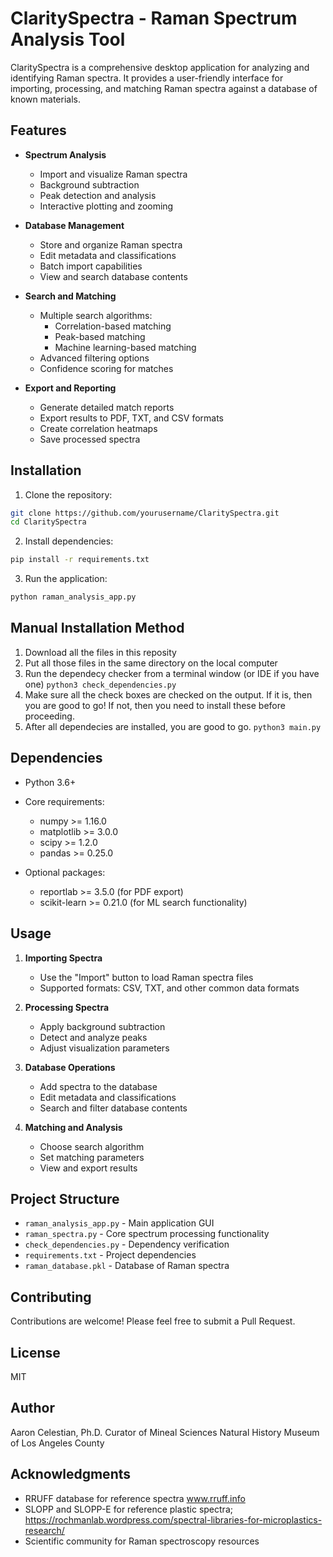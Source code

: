# ClaritySpectra - Raman Spectrum Analysis Tool

ClaritySpectra is a comprehensive desktop application for analyzing and identifying Raman spectra. It provides a user-friendly interface for importing, processing, and matching Raman spectra against a database of known materials.

## Features

- **Spectrum Analysis**
  - Import and visualize Raman spectra
  - Background subtraction
  - Peak detection and analysis
  - Interactive plotting and zooming

- **Database Management**
  - Store and organize Raman spectra
  - Edit metadata and classifications
  - Batch import capabilities
  - View and search database contents

- **Search and Matching**
  - Multiple search algorithms:
    - Correlation-based matching
    - Peak-based matching
    - Machine learning-based matching
  - Advanced filtering options
  - Confidence scoring for matches  

- **Export and Reporting**
  - Generate detailed match reports
  - Export results to PDF, TXT, and CSV formats
  - Create correlation heatmaps
  - Save processed spectra

## Installation

1. Clone the repository:
```bash
git clone https://github.com/yourusername/ClaritySpectra.git
cd ClaritySpectra
```

2. Install dependencies:
```bash
pip install -r requirements.txt
```

3. Run the application:
```bash
python raman_analysis_app.py
```
## Manual Installation Method

1. Download all the files in this reposity
2. Put all those files in the same directory on the local computer
3. Run the dependecy checker from a terminal window (or IDE if you have one)
   ```python3 check_dependencies.py```
4. Make sure all the check boxes are checked on the output.  If it is, then you are good to go!  If not, then you need to install these before proceeding.
5. After all dependecies are installed, you are good to go.
   ```python3 main.py```

## Dependencies

- Python 3.6+
- Core requirements:
  - numpy >= 1.16.0
  - matplotlib >= 3.0.0
  - scipy >= 1.2.0
  - pandas >= 0.25.0

- Optional packages:
  - reportlab >= 3.5.0 (for PDF export)
  - scikit-learn >= 0.21.0 (for ML search functionality)

## Usage

1. **Importing Spectra**
   - Use the "Import" button to load Raman spectra files
   - Supported formats: CSV, TXT, and other common data formats

2. **Processing Spectra**
   - Apply background subtraction
   - Detect and analyze peaks
   - Adjust visualization parameters

3. **Database Operations**
   - Add spectra to the database
   - Edit metadata and classifications
   - Search and filter database contents

4. **Matching and Analysis**
   - Choose search algorithm
   - Set matching parameters
   - View and export results

## Project Structure

- `raman_analysis_app.py` - Main application GUI
- `raman_spectra.py` - Core spectrum processing functionality
- `check_dependencies.py` - Dependency verification
- `requirements.txt` - Project dependencies
- `raman_database.pkl` - Database of Raman spectra

## Contributing

Contributions are welcome! Please feel free to submit a Pull Request.

## License

MIT

## Author

Aaron Celestian, Ph.D.
Curator of Mineal Sciences
Natural History Museum of Los Angeles County

## Acknowledgments

- RRUFF database for reference spectra
    www.rruff.info
- SLOPP and SLOPP-E for reference plastic spectra; 
    https://rochmanlab.wordpress.com/spectral-libraries-for-microplastics-research/
- Scientific community for Raman spectroscopy resources 
